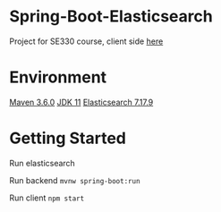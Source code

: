 # Spring-Boot-Elasticsearch

Project for SE330 course, client side [here](https://github.com/DuyDangCode/search_elastichsearch)

# Environment
[Maven 3.6.0](https://maven.apache.org/docs/3.6.0/release-notes.html) 
[JDK 11](https://www.oracle.com/java/technologies/javase/jdk11-archive-downloads.html) 
[Elasticsearch 7.17.9](https://www.elastic.co/fr/downloads/past-releases/elasticsearch-7-17-9) 

# Getting Started
Run elasticsearch 

Run backend 
```mvnw spring-boot:run```

Run client 
```npm start```
